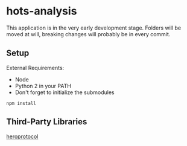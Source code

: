 # hots-analysis

This application is in the very early development stage.
Folders will be moved at will, breaking changes will probably be in every commit.

## Setup
External Requirements:
* Node
* Python 2 in your PATH
* Don't forget to initialize the submodules

```
npm install
```

## Third-Party Libraries
[heroprotocol](https://github.com/Blizzard/heroprotocol)